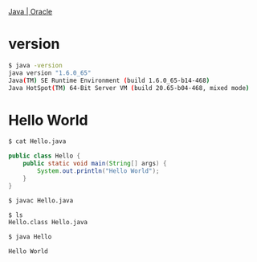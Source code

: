 [Java | Oracle](https://www.java.com/en/)

# version

```sh
$ java -version
java version "1.6.0_65"
Java(TM) SE Runtime Environment (build 1.6.0_65-b14-468)
Java HotSpot(TM) 64-Bit Server VM (build 20.65-b04-468, mixed mode)
```

# Hello World

```sh
$ cat Hello.java
```

```java
public class Hello {
    public static void main(String[] args) {
        System.out.println("Hello World");
    }
}
```


```sh
$ javac Hello.java
```

```sh
$ ls
Hello.class	Hello.java
```

```sh
$ java Hello
```

```
Hello World
```

